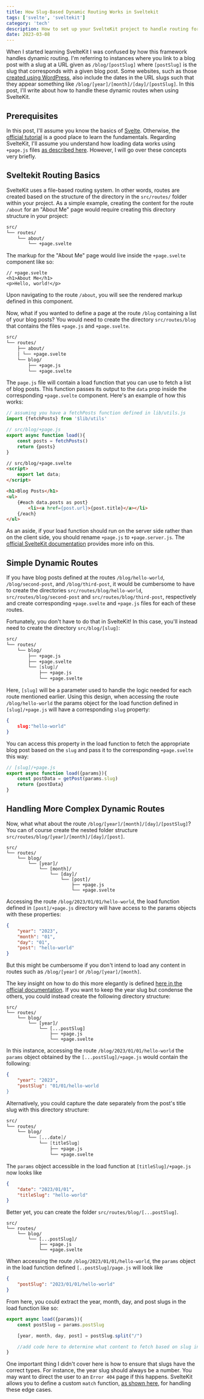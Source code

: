 ```yaml
---
title: How Slug-Based Dynamic Routing Works in Sveltekit
tags: ['svelte', 'sveltekit']
category: 'tech'
description: How to set up your SvelteKit project to handle routing for dynamic routes of varying complexity.
date: 2023-03-08
---
```



When I started learning SvelteKit I was confused by how this framework handles dynamic routing. I'm referring to instances where you link to a blog post with a slug at a URL given as `/blog/[postSlug]` where `[postSlug]` is the slug that corresponds with a given blog post. Some websites, such as those [created using WordPress](https://wordpress.com/support/permalinks-and-slugs/), also include the dates in the URL slugs such that they appear something like `/blog/[year]/[month]/[day]/[postSlug]`. In this post, I'll write about how to handle these dynamic routes when using SvelteKit.

## Prerequisites

In this post, I'll assume you know the basics of [Svelte](https://svelte.dev/). Otherwise, the [official tutorial](https://svelte.dev/tutorial/basics) is a good place to learn the fundamentals. Regarding SvelteKit, I'll assume you understand how loading data works using `+page.js` files [as described here](https://kit.svelte.dev/docs/load). However, I will go over these concepts very briefly.

## Sveltekit  Routing Basics

SvelteKit uses a file-based routing system. In other words, routes are created based on the structure of the directory in the `src/routes/` folder within your project. As a simple example, creating the content for the route `/about` for an "About Me" page would require creating this directory structure in your project:


```fs
src/ 
└── routes/ 
	└── about/ 
		└── +page.svelte
```

The markup for the "About Me" page would live inside the `+page.svelte` component  like so:

```svelte
// +page.svelte
<h1>About Me</h1>
<p>Hello, world!</p>
```

Upon navigating to the route `/about`, you will see the rendered markup defined in this component.

Now, what if you wanted to define a page at the route `/blog` containing a list of your blog posts? You would need to create the directory `src/routes/blog` that contains the files `+page.js` and `+page.svelte`.  

```fs
src/ 
└── routes/ 
	├── about/ 
	│ └── +page.svelte 
	└── blog/ 
		├── +page.js 
		└── +page.svelte
```

The `page.js` file will contain a load function that you can use to fetch a list of blog posts. This function passes its output to the `data` prop inside the corresponding `+page.svelte` component. Here's an example of how this works:

```javascript
// assuming you have a fetchPosts function defined in lib/utils.js
import {fetchPosts} from '$lib/utils'

// src/blog/+page.js
export async function load(){
	const posts = fetchPosts()
	return {posts}
}
```

```html
// src/blog/+page.svelte
<script>
	export let data;
</script>

<h1>Blog Posts</h1>
<ul>
	{#each data.posts as post}
		<li><a href={post.url}>{post.title}</a></li>
	{/each}
</ul>
```

As an aside, if your load function should run on the server side rather than on the client side, you should rename `+page.js`  to  `+page.server.js`. The [official SvelteKit documentation](https://kit.svelte.dev/docs/load) provides more info on this.

## Simple Dynamic Routes

If you have blog posts defined at the routes `/blog/hello-world`, `/blog/second-post`, and `/blog/third-post`, it would be cumbersome to have to create the directories `src/routes/blog/hello-world`,  `src/routes/blog/second-post` and `src/routes/blog/third-post`, respectively and create corresponding `+page.svelte` and `+page.js` files for each of these routes. 

Fortunately, you don't have to do that in SvelteKit! In this case, you'll instead need to create the directory `src/blog/[slug]`:

```fs
src/ 
└── routes/ 
	└── blog/ 
		├── +page.js 
		├── +page.svelte 
		└── [slug]/
			├── +page.js 
			└── +page.svelte
```

Here, `[slug]` will be a parameter used to handle the logic needed for each route mentioned earlier. Using this design, when accessing the route `/blog/hello-world` the params object for the load function defined in `[slug]/+page.js` will have a corresponding `slug` property:

```json
{
	slug:"hello-world"
}
```

You can access this property in the load function to fetch the appropriate blog post based on the `slug` and pass it to the corresponding `+page.svelte` this way:

```javascript
// [slug]/+page.js
export async function load({params}){
	const postData = getPost(params.slug)
	return {postData}
}
```


## Handling More Complex Dynamic Routes

Now, what what about the route `/blog/[year]/[month]/[day]/[postSlug]`? You can of course create the nested folder structure `src/routes/blog/[year]/[month]/[day]/[post]`. 

```
src/ 
└── routes/ 
	└── blog/ 
		└── [year]/ 
			└── [month]/ 
				└── [day]/ 
					└── [post]/ 
						├── +page.js 
						└── +page.svelte
```

Accessing the route `/blog/2023/01/01/hello-world`, the load function defined in `[post]/+page.js` directory will have access to the params objects with these properties:

```json
{
	"year": "2023",
	"month": "01",
	"day": "01",
	"post": "hello-world"
}
```

But this might be cumbersome if you don't intend to load any content in routes such as `/blog/[year]` or `/blog/[year]/[month]`. 

The key insight on how to do this more elegantly is defined [here in the official documentation](https://kit.svelte.dev/docs/load#using-url-data-params). If you want to keep the year slug but condense the others, you could instead create the following directory structure:

```
src/ 
└── routes/ 
	└── blog/ 
		└── [year]/ 
			└── [...postSlug]
				├── +page.js 
				└── +page.svelte
```

In this instance, accessing the route `/blog/2023/01/01/hello-world` the `params` object obtained by the `[...postSlug]/+page.js` would contain the following: 

```json
{
	"year": "2023",
	"postSlug": "01/01/hello-world
}
```

Alternatively, you could capture the date separately from the post's title slug with this directory structure:

```fs
src/ 
└── routes/ 
	└── blog/ 
		└── [...date]/ 
			└── [titleSlug]
				├── +page.js 
				└── +page.svelte
```

The `params` object accessible in the load function at `[titleSlug]/+page.js` now looks like

```json
{
	"date": "2023/01/01",
	"titleSlug": "hello-world"
}
```

Better yet, you can create the folder `src/routes/blog/[...postSlug]`. 

```
src/ 
└── routes/ 
	└── blog/ 
		└── [...postSlug]/ 
			├── +page.js 
			└── +page.svelte
```

When accessing the route `/blog/2023/01/01/hello-world`, the `params` object in the load function defined `[..postSlug]/page.js` will look like

```json
{
	"postSlug": "2023/01/01/hello-world"
}
```

From here, you could extract the year, month, day, and post slugs in the load function like so:

``` javascript
export async load({params}){
	const postSlug = params.postSlug

	[year, month, day, post] = postSlug.split("/")

	//add code here to determine what content to fetch based on slug info
}
```

One important thing I didn't cover here is how to ensure that slugs have the correct types. For instance, the year slug should always be a number. You may want to direct the user to an `Error 404` page if this happens. SvelteKit allows you to define a custom `match` function, [as shown here](https://kit.svelte.dev/docs/advanced-routing#matching), for handling these edge cases. 
